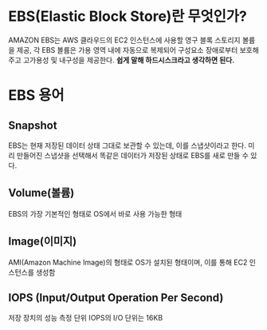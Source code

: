 # EBS(Elastic Block Store)란 무엇인가?
AMAZON EBS는 AWS 클라우드의 EC2 인스턴스에 사용할 영구 블록 스토리지 볼륨을 제공,
각 EBS 볼륨은 가용 영역 내에 자동으로 복제되어 구성요소 장애로부터 보호해주고 고가용성 및 내구성을 제공한다.
**쉽게 말해 하드시스크라고 생각하면 된다.**

# EBS 용어

## Snapshot
EBS는 현재 저장된 데이터 상태 그대로 보관할 수 있는데, 이를 스냅샷이라고 한다. 미리 만들어진 스냅샷을 선택해서 똑같은 데이터가 저장된 상태로 EBS를 새로 만들 수 있다.

## Volume(볼륨) 
EBS의 가장 기본적인 형태로 OS에서 바로 사용 가능한 형태

## Image(이미지) 
AMI(Amazon Machine Image)의 형태로 OS가 설치된 형태이며, 이를 통해 EC2 인스턴스를 생성함

## IOPS (Input/Output Operation Per Second)
저장 장치의 성능 측정 단위
IOPS의 I/O 단위는 16KB

 
